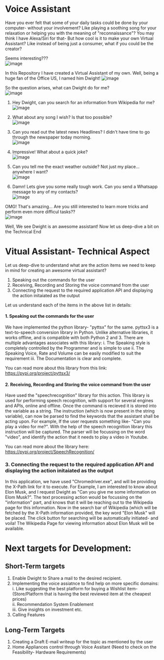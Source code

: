 # Voice Assistant

Have you ever felt that some of your daily tasks could be done by your computer- without your involvement? 
Like playing a soothing song for your relaxation or helping you with the meaning of "reconnaissance"? You may think I have Alexa/Siri for that- But how cool is it to make your own Virtual Assistant? Like instead of being just a consumer, what if you could be the creator? 

Seems interesting???  
![image](https://user-images.githubusercontent.com/68769656/157397575-58da95ab-942b-474f-96f7-008644f6258c.png)

In this Repository I have created a Virtual Assistant of my own. Well, being a huge fan of the Office US, I named him Dwight!
![image](https://user-images.githubusercontent.com/68769656/157396476-316e1de8-b191-44ff-a366-7385cf6ff6f0.png)

So the question arises, what can Dwight do for me?  
![image](https://user-images.githubusercontent.com/68769656/157404136-1a24b7a1-9903-4907-8bfd-e3bbcf5dd520.png)


1. Hey Dwight, can you search for an information from Wikipedia for me?  
![image](https://user-images.githubusercontent.com/68769656/157400158-b6d62e09-4723-4e26-b836-688b97ea10fb.png)

2. What about any song I wish? Is that too possible?  
![image](https://user-images.githubusercontent.com/68769656/157400238-23be56c4-b738-4186-bb94-4bff691f453d.png)

3. Can you read out the latest news Headlines? I didn't have time to go through the newspaper today morning.  
![image](https://user-images.githubusercontent.com/68769656/157403959-c0180d6e-9672-46c4-8ef4-27e324e10bfc.png)

4. Impressive! What about a quick joke?  
![image](https://user-images.githubusercontent.com/68769656/157404610-332e5d2c-688f-4d8c-9ed6-767154d82541.png)

5. Can you tell me the exact weather outside? Not just my place... anywhere I want?  
![image](https://user-images.githubusercontent.com/68769656/157404751-9e2c406c-6422-4b59-a298-4bbc50eb503c.png)

6. Damn! Lets give you some really tough work. Can you send a Whatsapp message to any of my contacts?   
![image](https://user-images.githubusercontent.com/68769656/157405894-519be5a5-9e30-4346-a134-b54f061663a8.png)

OMG! That's amazing... Are you still interested to learn more tricks and perform even more difficul tasks??  
![image](https://user-images.githubusercontent.com/68769656/157406177-e18912b7-6088-4a4a-ac7e-5add2c311cad.png)

Well, We see Dwight is an awesome assistant! Now let us deep-dive a bit on the Technical End

# Vitual Assistant- Technical Aspect

Let us deep-dive to understand what are the action items we need to keep in mind for creating an awesome virtual assistant?
1. Speaking out the commands for the user
2. Receiving, Recording and Storing the voice command from the user
3. Connecting the request to the required application API and displaying the action initaiated as the output

Let us understand each of the items in the above list in details:

#### 1.  Speaking out the commands for the user

We have implemented the python library- "pyttsx" for the same. pyttsx3 is a text-to-speech conversion library in Python. Unlike alternative libraries, it works offline, and is compatible with both Python 2 and 3. There are multiple advantages associates with this library:
  i. The Speaking style is completely controlled by the Programmer and is simple to use
  ii. The Speaking Voice, Rate and Volume can be easily modified to suit the requirement
  iii. The Documentation is clear and complete.

You can read more about this library from this link: https://pypi.org/project/pyttsx3/

#### 2. Receiving, Recording and Storing the voice command from the user

Have used the "speechrecognition" library for this action. This library is used for performing speech recognition, with support for several engines and APIs, online and offline. Once the command is recieved it is stored into the variable as a string. The instruction (which is now present in the string variable), can now be parsed to find the keywords that the assistant shall be acting upon. For example, If the user requests something like- "Can you play a video for me?". With the help of the speech recognition library this instruction will be captured. The parser will be focussing on the word "video", and identify the action that it needs to play a video in Youtube.

You can read more about the library here: https://pypi.org/project/SpeechRecognition/

### 3. Connecting the request to the required application API and displaying the action initaiated as the output

In this application, we have used "Chromedriver.exe", and will be providing the X-Path link for it to execute. For Example, I am interested to know about Elon Musk, and I request Dwight as "Can you give me some information on Elom Musk?". The text processing action would be focussing on the "information" part, and knows that it will be reaching out to the Wikipedia page for this information. Now in the search bar of Wikipedia (which will be fetched by the X-Path information provided, the key word "Elon Musk" will be placed. The click button for searching will be automatically initiated- and voila! The Wikipedia Page for viewing information about Elon Musk will be available.

# Next targets for Development:

## Short-Term targets

1. Enable Dwight to Share a mail to the desired recipient.  
2. Implementing the voice assiatnce to find help on more specific domains:
    i. Like suggesting the best platform for buying a Wishlist item- (Store/Platform that is having the best reviewed item at the cheapest prices)  
    ii. Recommendation System Enablement  
    iii. Give insights on investment etc.  
3. Calling Features  

## Long-Term Targets

1. Creating a Draft E-mail writeup for the topic as mentioned by the user
2. Home Appliances control through Voice Assitant (Need to check on the Feasibility- Hardware Requirements)
